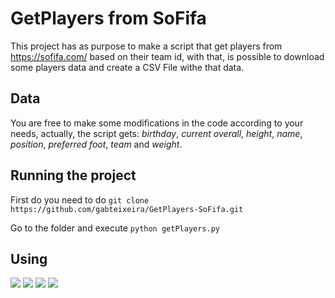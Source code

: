 # GetPlayers from SoFifa

This project has as purpose to make a script that get players from https://sofifa.com/ based on their team id, with that, is possible to download some players data and create a CSV File withe that data.

## Data
You are free to make some modifications in the code according to your needs, actually, the script gets: *birthday*, *current overall*, *height*, *name*, *position*, 
*preferred foot*, *team* and *weight*.

## Running the project

First do you need to do
```git clone https://github.com/gabteixeira/GetPlayers-SoFifa.git``` 

Go to the folder and execute
```python getPlayers.py``` 

## Using

<img src=https://github.com/gabteixeira/GetPlayers-SoFifa/blob/main/screenshots/exemple1.png>

<img src=https://github.com/gabteixeira/GetPlayers-SoFifa/blob/main/screenshots/exemple2.png>

<img src=https://github.com/gabteixeira/GetPlayers-SoFifa/blob/main/screenshots/exemple3.png>

<img src=https://github.com/gabteixeira/GetPlayers-SoFifa/blob/main/screenshots/exemple4.png>

